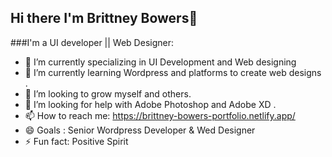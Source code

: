 ## Hi there I'm Brittney Bowers👋

###I'm a UI developer || Web Designer:

- 🔭 I’m currently specializing in UI Development and Web designing
- 🌱 I’m currently learning Wordpress and platforms to create web designs .
- 👯 I’m looking to grow myself and others.
- 🤔 I’m looking for help with Adobe Photoshop and Adobe XD .
- 📫 How to reach me: https://brittney-bowers-portfolio.netlify.app/
- 😄 Goals : Senior Wordpress Developer & Wed Designer 
- ⚡ Fun fact: Positive Spirit
<!--
**bee-byte/bee-byte** is a ✨ _special_ ✨ repository because its `README.md` (this file) appears on your GitHub profile.

# Find out more
![Codepen Logo](https://i.postimg.cc/HxRRzCYm/Button-Fill-Black-Large.png)
Format: ![Alt Text](https://codepen.io/brittney)

